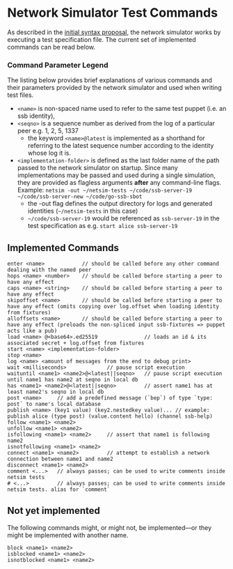 # Network Simulator Test Commands
As described in the [initial syntax proposal](./domain-specific-language.md), the network
simulator works by executing a test specification file. The current set of implemented commands
can be read below.

### Command Parameter Legend
The listing below provides brief explanations of various commands and their
parameters provided by the network simulator and used when writing test files.

* `<name>` is non-spaced name used to refer to the same test puppet (i.e. an ssb identity),
* `<seqno>` is a sequence number as derived from the log of a particular peer e.g. 1, 2, 5, 1337
    * the keyword `<name>@latest` is implemented as a shorthand for referring to the latest
      sequence number according to the identity whose log it is.
* `<implementation-folder>` is defined as the last folder name of the path passed to the
  network simulator on startup. Since many implementations may be passed and used during a
  single simulation, they are provided as flagless arguments **after** any command-line flags.
  Example: `netsim -out ~/netsim-tests ~/code/ssb-server-19 ~/code/ssb-server-new ~/code/go-ssb-sbot`
    * the -out flag defines the output directory for logs and generated identities (`~/netsim-tests` in this case)
    * `~/code/ssb-server-19` would be referenced as `ssb-server-19` in the test specification
      as e.g. `start alice ssb-server-19`

## Implemented Commands
```
enter <name>            // should be called before any other command dealing with the named peer
hops <name> <number>    // should be called before starting a peer to have any effect
caps <name> <string>    // should be called before starting a peer to have any effect
skipoffset <name>       // should be called before starting a peer to have any effect (omits copying over log.offset when loading identity from fixtures)
alloffsets <name>       // should be called before starting a peer to have any effect (preloads the non-spliced input ssb-fixtures => puppet acts like a pub)
load <name> @<base64>.ed25519               // loads an id & its associated secret + log.offset from fixtures
start <name> <implementation-folder>
stop <name>
log <name> <amount of messages from the end to debug print>
wait <milliseconds>             // pause script execution
waituntil <name1> <name2>@<latest||seqno>   // pause script execution until name1 has name2 at seqno in local db
has <name1> <name2>@<latest||seqno>         // assert name1 has at least name2's seqno in local db
post <name>     // add a predefined message (`bep`) of type `type: post` to name's local database
publish <name> (key1 value) (key2.nestedkey value)... // example: publish alice (type post) (value.content hello) (channel ssb-help)
follow <name1> <name2>
unfollow <name1> <name2>
isfollowing <name1> <name2>     // assert that name1 is following name2
isnotfollowing <name1> <name2>
connect <name1> <name2>         // attempt to establish a network connection between name1 and name2
disconnect <name1> <name2>
comment <...>   // always passes; can be used to write comments inside netsim tests
# <...>         // always passes; can be used to write comments inside netsim tests. alias for `comment`
```

## Not yet implemented
The following commands might, or might not, be implemented—or they might be implemented with another name.

```
block <name1> <name2>
isblocked <name1> <name2>
isnotblocked <name1> <name2>
```
